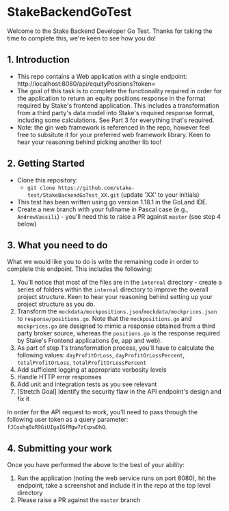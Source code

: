 # StakeBackendGoTest

Welcome to the Stake Backend Developer Go Test. Thanks for taking the time to complete this, we're keen to see how you do!

## 1. Introduction
* This repo contains a Web application with a single endpoint: http://localhost:8080/api/equityPositions?token=
* The goal of this task is to complete the functionality required in order for the application to return an equity positions response in the format required by Stake's frontend application. This includes a transformation from a third party's data model into Stake's required response format, including some calculations. See Part 3 for everything that's required.
* Note: the gin web framework is referenced in the repo, however feel free to subsitute it for your preferred web framework library. Keen to hear your reasoning behind picking another lib too!

## 2. Getting Started
- Clone this repository:
	- `git clone https://github.com/stake-test/StakeBackendGoTest_XX.git` (update 'XX' to your initials)
- This test has been written using go version 1.18.1 in the GoLand IDE.
- Create a new branch with your fullname in Pascal case (e.g., `AndrewVassili`) - you'll need this to raise a PR against `master` (see step 4 below)

## 3. What you need to do
What we would like you to do is write the remaining code in order to complete this endpoint. This includes the following:
1. You'll notice that most of the files are in the `internal` directory - create a series of folders within the `internal` directory to improve the overall project structure. Keen to hear your reasoning behind setting up your project structure as you do.
2. Transform the `mockdata/mockpositions.json`/`mockdata/mockprices.json` to `response/positions.go`. Note that the `mockpositions.go` and `mockprices.go` are designed to mimic a response obtained from a third party broker source, whereas the `positions.go` is the response required by Stake's Frontend applications (ie, app and web).
3. As part of step 1's transformation process, you'll have to calculate the following values: `dayProfitOrLoss`, `dayProfitOrLossPercent`, `totalProfitOrLoss`, `totalProfitOrLossPercent`
4. Add sufficient logging at appropriate verbosity levels
5. Handle HTTP error responses
6. Add unit and integration tests as you see relevant
7. [Stretch Goal] Identify the security flaw in the API endpoint's design and fix it

In order for the API request to work, you'll need to pass through the following user token as a query parameter: `fJCoxhq8uR9GiUIgaIGfMgw7zCqxwDhQ`.

## 4. Submitting your work
Once you have performed the above to the best of your ability:
1. Run the application (noting the web service runs on port 8080), hit the endpoint, take a screenshot and include it in the repo at the top level directory
2. Please raise a PR against the `master` branch
